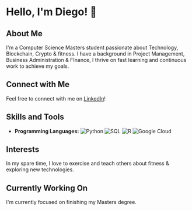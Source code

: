 <!DOCTYPE html>
<html lang="en">

<head>
  <meta charset="UTF-8">
  
</head>

<body>

  <h1>Hello, I'm Diego! 👋</h1>

  <h2>About Me</h2>
  <p>
    I'm a Computer Science Masters student passionate about Technology, Blockchain, Crypto & fitness. I have a background in Project Management, Business Administration & FInance, I thrive on fast learning and continuous work to achieve my goals.
  </p>

 <h2>Connect with Me</h2>
  <p>
    Feel free to connect with me on <a href=https://www.linkedin.com/in/diego-gerlach-38308bb2/>LinkedIn</a>!
  </p>


  <h2>Skills and Tools</h2>
  <ul>
    <li><strong>Programming Languages:</strong> <img src="https://img.shields.io/badge/Python-3776AB?style=for-the-badge&logo=python&logoColor=white" alt="Python">
<img src="https://img.shields.io/badge/SQL-003B57?style=for-the-badge&logo=sql&logoColor=white" alt="SQL">
<img src="https://img.shields.io/badge/R-276DC3?style=for-the-badge&logo=r&logoColor=white" alt="R">
<img src="https://img.shields.io/badge/Google%20Cloud-4285F4?style=for-the-badge&logo=google-cloud&logoColor=white" alt="Google Cloud">
</li>
  
  </ul>

  <h2>Interests</h2>
  <p>
    In my spare time, I love to exercise and teach others about fitness & exploring new technologies.
  </p>

 

  <h2>Currently Working On</h2>
  <p>
    I'm currently focused on finishing my Masters degree.
  </p>

</body>

</html>
